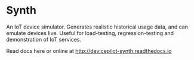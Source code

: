 # Synth
An IoT device simulator. Generates realistic historical usage data, and can emulate devices live. Useful for load-testing, regression-testing and demonstration of IoT services. 

Read docs here or online at http://devicepilot-synth.readthedocs.io

